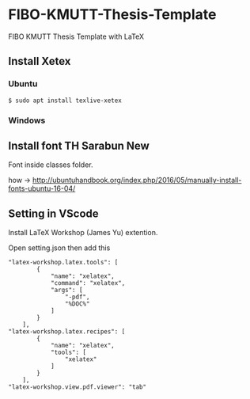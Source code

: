 # FIBO-KMUTT-Thesis-Template
FIBO KMUTT Thesis Template with LaTeX

## Install Xetex

### Ubuntu
```
$ sudo apt install texlive-xetex
```

### Windows


## Install font TH Sarabun New
Font inside classes folder.

how -> http://ubuntuhandbook.org/index.php/2016/05/manually-install-fonts-ubuntu-16-04/

## Setting in VScode 

Install LaTeX Workshop (James Yu) extention.

Open setting.json then add this

```
"latex-workshop.latex.tools": [
        {
            "name": "xelatex",
            "command": "xelatex",
            "args": [
                "-pdf",
                "%DOC%"
            ]
        }
    ],
"latex-workshop.latex.recipes": [
        {
            "name": "xelatex",
            "tools": [
                "xelatex"
            ]
        }
    ],
"latex-workshop.view.pdf.viewer": "tab"